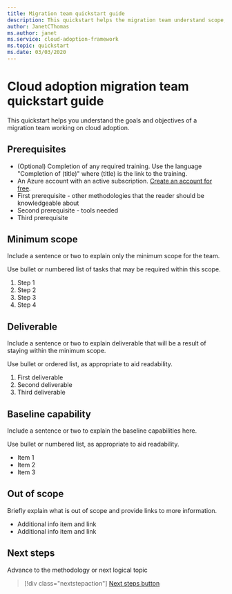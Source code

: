 ```yaml
---
title: Migration team quickstart guide
description: This quickstart helps the migration team understand scope, deliverables and the capabilities they are responsible for.
author: JanetCThomas
ms.author: janet
ms.service: cloud-adoption-framework
ms.topic: quickstart 
ms.date: 03/03/2020
---
```


<!---Recommended: Remove all the comments in this template before you sign-off or merge to master.--->
<!---quickstarts are fundamental day-1 instructions for helping new customers use a subscription to quickly try out a specific product/service.
The entire activity is a short set of steps that provides an initial experience.
You only use quickstarts when you can get the service, technology, or functionality into the hands of new customers in less than 10 minutes.
--->

# Cloud adoption migration team quickstart guide

<!---Required:
Starts with "Quickstart: " and is ideally two lines or less when rendered on a 1920x1080 screen.
Make the first word following "Quickstart:" a verb, which is to say, an action.
The "X" part should identify both the technology or service involved (e.g. App Service,
Cosmos DB, etc.) and the language or framework, if applicable (.NET Core, Python, JavaScript,
Java, etc.); the language or framework shouldn't appear in parentheses.
--->

This quickstart helps you understand the goals and objectives of a migration team working on cloud adoption.

<!-- In the opening sentence, focus on the job or task to be completed, emphasizing.
general industry terms (such as "serverless," which are better for SEO) more than
Microsoft-branded terms or acronyms (such as "Azure Functions" or "ACR"). That is, try
to include terms people typically search for and avoid using *only* Microsoft terms. -->

<!--After the opening sentence, provide a light introduction that describes,
again in customer-friendly language, what the customer will learn in the process of
accomplishing the stated goal. Answer the fundamental "why would I want to do this?" question.

Avoid the following elements whenever possible:
- Avoid callouts (note, important, tip, etc.) because readers tend to skip over them.
Important callouts like preview status or version caveats can be included under prerequisites.

- Avoid links, which are generally invitations for the reader to leave the article and
not complete the experience of the quickstart. The exception are links to alternate versions
of the same content (e.g. when you have a VS Code-oriented article and a CLI-oriented article). Those
links help get the reader to the right article, rather than being a distraction. If you feel that there are
other important concepts needing links, make reviewing a particular article a prerequisite. Otherwise, rely
on the line of standard links (see below).

- Avoid any indication of the time it takes to complete the quickstart, because there's already
the "x minutes to read" at the top and making a second suggestion can be contradictory.

- Avoid a bullet list of steps or other details in the quickstart: the H2's shown on the right
of the docs page already fulfill this purpose.

- Avoid screenshots or diagrams: the opening sentence should be sufficient to explain the result,
and other diagrams count as conceptual material that is best in a linked overview.
--->

<!-- Optional standard links: if there are suitable links, you can include a single line
of applicable links for companion content at the end of the introduction. Don't use the line
if there's only a single link. -->

<!-- NOTE: the Azure subscription line is moved to Prerequisites. -->

## Prerequisites

<!-- Make Prerequisites the first H2 after the H1. Omit any preliminary text to the list.-->

- (Optional) Completion of any required training. Use the language "Completion of (title)" where (title) is the link to the training.
- An Azure account with an active subscription. [Create an account for free](https://azure.microsoft.com/free/?WT.mc_id=A261C142F).
- First prerequisite - other methodologies that the reader should be knowledgeable about
- Second prerequisite - tools needed
- Third prerequisite

<!-- Include this heading even if there aren't any prerequisites, in which case just use the text: "None" (not bulleted). The reason for this is to maintain consistency across services, which trains
readers to always look in the same place.-->

<!-- When there are prerequisites, list each as *items*, not instructions to minimize the verbiage.
For example, use "Python 3.6" instead of "Install Python 3.6". If the prerequisite is something
to install, link to the applicable installer or download. Selecting the item/link is then the
action to fulfill the prerequisite. Use an action word only if necessary to make the meaning clear.
Don't use links to conceptual information about a prerequisite; only use links for installers.

List prerequisites in the following order:
- An Azure account with an active subscription. [Create an account for free](https://azure.microsoft.com/free/?WT.mc_id=A261C142F).
- Language runtimes (Python, Node, .NET, etc.)
- Packages (from pip, npm, nuget, etc.)
- Tools (like VS Code IF REQUIRED. Don't include tools like pip if they're
  automatically installed with another tool or language runtime, like Python. Don't include
  optional tools like text editors--include them only if the quickstart demonstrates them.)
- Sample code
- Specialized hardware
- Other preparatory work, such as creating a VM (OK to link to another article)
- Azure keys
- Service-specific keys

The reason for placing runtimes and tools first is that it might take time to install
them, and it's best to get a user started sooner than later.

If you feel like your quickstart has a lot of prerequisites, the quickstart may be the
wrong content type - a tutorial or how-to guide may be the better option. Remember that
quickstarts should be something a reader can complete in 10 minutes or less.

--->

## Minimum scope

<!---Required:
Quickstarts are prescriptive and guide the customer through an end-to-end procedure.
Make sure to use specific naming for setting up accounts and configuring technology.

Avoid linking off to other content - include whatever the customer needs to complete the
scenario in the article. For example, if the customer needs to set permissions, include the
permissions they need to set, and the specific settings in the quickstart procedure. Don't
send the customer to another article to read about it.

In a break from tradition, do not link to reference topics in the procedural part of the
quickstart when using cmdlets or code. Provide customers what they need to know in the quickstart
to successfully complete the quickstart.

For portal-based procedures, minimize bullets and numbering.

For the CLI or PowerShell based procedures, don't use bullets or numbering.

Be mindful of the number of H2/procedures in the Quickstart. 3-5 procedural steps are about right.
Once you've staged the article, look at the right-hand "In this article" section on the docs page;
if there are more than 8 total, consider restructuring the article.
--->

Include a sentence or two to explain only the minimum scope for the team.

Use bullet or numbered list of tasks that may be required within this scope.

1. Step 1
1. Step 2
1. Step 3
1. Step 4

## Deliverable

Include a sentence or two to explain deliverable that will be a result of staying within the minimum scope.

Use bullet or ordered list, as appropriate to aid readability.

1. First deliverable
1. Second deliverable
1. Third deliverable

## Baseline capability

Include a sentence or two to explain the baseline capabilities here.

Use bullet or numbered list, as appropriate to aid readability.

- Item 1
- Item 2
- Item 3

## Out of scope

Briefly explain what is out of scope and provide links to more information.

- Additional info item and link
- Additional info item and link

## Next steps

Advance to the methodology or next logical topic
> [!div class="nextstepaction"]
> [Next steps button](index.yml)

<!--- Required:
Quickstarts should always have a Next steps H2 that points to the next logical
quickstart in a series, or, if there are no other quickstarts, to some other
cool thing the customer can do. A single link in the blue box format should
direct the customer to the next article - and you can shorten the title in the
boxes if the original one doesn't fit.
Do not use a "More info section" or a "Resources section" or a "See also section". --->
